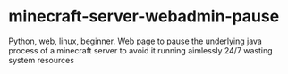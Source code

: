 # minecraft-server-webadmin-pause
Python, web, linux, beginner. Web page to pause the underlying java process of a minecraft server to avoid it running aimlessly 24/7 wasting system resources
